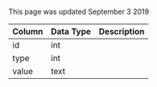 This page was updated September 3 2019

| Column | Data Type | Description |
| ------ | --------- | ----------- |
| id     | int       |             |
| type   | int       |             |
| value  | text      |             |